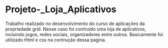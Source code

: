# Projeto-_Loja_Aplicativos

Trabalho realizado no desenvolvimento do curso de aplicações da propriedade grid. Nesse caso foi contruido uma loja de aplicativos, incluindo jogos, redes sociais, organizadores entre outros.
Basicamente foi utilizado Html e css na contrução dessa pagina. 
